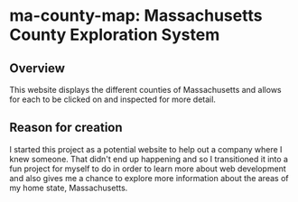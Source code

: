 # ma-county-map: Massachusetts County Exploration System

## Overview

This website displays the different counties of Massachusetts and allows for each to be clicked on and inspected for more detail.

## Reason for creation

I started this project as a potential website to help out a company where I knew someone. That didn't end up happening and so I transitioned it into a fun project for myself to do in order to learn more about web development and also gives me a chance to explore more information about the areas of my home state, Massachusetts.
